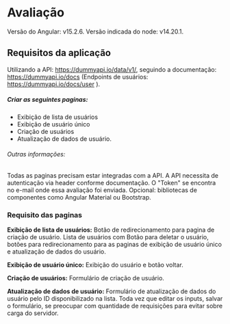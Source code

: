 # Avaliação

Versão do Angular: v15.2.6. Versão indicada do node: v14.20.1.

## Requisitos da aplicação

Utilizando a API: https://dummyapi.io/data/v1/, seguindo a documentação: https://dummyapi.io/docs (Endpoints de usuários: https://dummyapi.io/docs/user ).

##### Criar as seguintes paginas:
- Exibição de lista de usuários
- Exibição de usuário único
- Criação de usuários
- Atualização de dados de usuário. 

###### Outras informações:
Todas as paginas precisam estar integradas com a API. 
A API necessita de autenticação via header conforme documentação. 
O "Token" se encontra no e-mail onde essa avaliação foi enviada.
Opcional: bibliotecas de componentes como Angular Material ou Bootstrap.

### Requisito das paginas

**Exibição de lista de usuários:**
Botão de redirecionamento para pagina de criação de usuário.
Lista de usuários com Botão para deletar o usuário, botões para redirecionamento para as paginas de exibição de usuário único e atualização de dados do usuário.

**Exibição de usuário único:**
Exibição do usuário e botão voltar.

**Criação de usuários:**
Formulário de criação de usuário.

**Atualização de dados de usuário:**
Formulário de atualização de dados do usuário pelo ID disponibilizado na lista.
Toda vez que editar os inputs, salvar o formulário, se preocupar com quantidade de requisições para evitar sobre carga do servidor.
